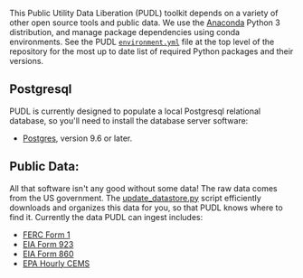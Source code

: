 This Public Utility Data Liberation (PUDL) toolkit depends on a variety of
other open source tools and public data. We use the
[Anaconda](https://www.anaconda.com/download/) Python 3 distribution, and
manage package dependencies using conda environments. See the PUDL
[`environment.yml`](../environment.yml) file at the top level of the repository
for the most up to date list of required Python packages and their versions.

## Postgresql
PUDL is currently designed to populate a local Postgresql relational database,
so you'll need to install the database server software:
 - [Postgres](https://www.postgresql.org/), version 9.6 or later.

## Public Data:
All that software isn't any good without some data! The raw data comes from the
US government.  The [update_datastore.py](../scripts/update_datastore.py)
script efficiently downloads and organizes this data for you, so that PUDL
knows where to find it. Currently the data PUDL can ingest includes:
 - [FERC Form 1](https://www.ferc.gov/docs-filing/forms/form-1/data.asp)
 - [EIA Form 923](https://www.eia.gov/electricity/data/eia923/)
 - [EIA Form 860](https://www.eia.gov/electricity/data/eia860/)
 - [EPA Hourly CEMS](https://ampd.epa.gov/ampd/)
